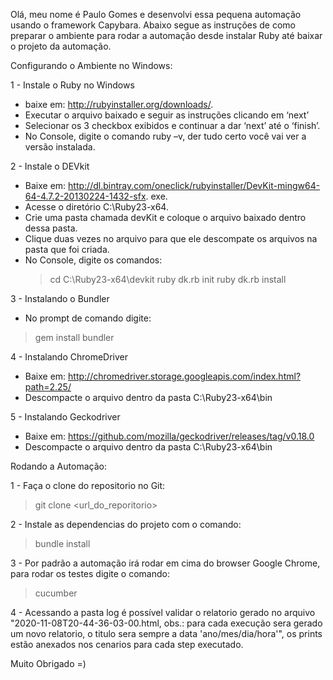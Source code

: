 Olá, meu nome é Paulo Gomes e desenvolvi essa pequena automação usando o framework Capybara. Abaixo segue as instruções de como preparar o ambiente para rodar a automação desde instalar Ruby até baixar o projeto da automação.

 Configurando o Ambiente no Windows:

1 - Instale o Ruby no Windows
  - baixe em: ​http://rubyinstaller.org/downloads/​. 
  - Executar o arquivo baixado e seguir as instruções clicando em ‘next’
  - Selecionar os 3 checkbox exibidos e continuar a dar ‘next’ até o ‘finish’. 
  - No Console, digite o comando ​ruby –v​, der tudo certo você vai ver a versão instalada. 

2 - Instale o DEVkit
  - Baixe em: http://dl.bintray.com/oneclick/rubyinstaller/DevKit-mingw64-64-4.7.2-20130224-1432-sfx. exe​.
  - Acesse o diretório C:\Ruby23-x64.
  - Crie uma pasta chamada ​devKit​ e coloque o arquivo baixado dentro dessa pasta.
  - Clique duas vezes no arquivo para que ele descompate os arquivos na pasta que foi criada.
  -  No Console, digite os comandos:
     > cd C:\Ruby23-x64\devkit
     > ruby dk.rb init
     > ruby dk.rb install 

3 - Instalando o Bundler
  - No prompt de comando digite:
  > gem install bundler
  
4 - Instalando ChromeDriver
  - Baixe em: ​http://chromedriver.storage.googleapis.com/index.html?path=2.25/​
  - Descompacte o arquivo dentro da pasta C:\Ruby23-x64\bin 

5 - Instalando Geckodriver
  - Baixe em: https://github.com/mozilla/geckodriver/releases/tag/v0.18.0
  - Descompacte o arquivo dentro da pasta C:\Ruby23-x64\bin 

Rodando a Automação:

1 - Faça o clone do repositorio no Git:
  > git clone <url_do_reporitorio>

2 - Instale as dependencias do projeto com o comando:
  > bundle install

3 - Por padrão a automação irá rodar em cima do browser Google Chrome, para rodar os testes digite o comando:
  > cucumber 

4 - Acessando a pasta log  é possível validar o relatorio gerado no arquivo "2020-11-08T20-44-36-03-00.html, obs.: para cada execução sera gerado um novo relatorio, o titulo sera sempre a data 'ano/mes/dia/hora'", os prints estão anexados nos cenarios para cada step executado. 

Muito Obrigado =)





